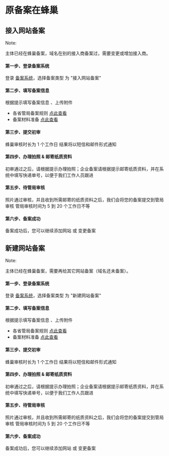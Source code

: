 # 原备案在蜂巢

## 接入网站备案

<span>Note:</span><div class="alertContent">主体已经在蜂巢备案，域名在别的接入商备案过，需要变更或增加接入商。</div>

#### 第一步、登录备案系统
登录 [备案系统]( http://icp.c.163.com/)，选择备案类型 为 "接入网站备案"

#### 第二步、填写备案信息
根据提示填写备案信息 、上传附件

* 各省管局备案规则 [点此查看](http://support.c.163.com/md.html#!网站服务/备案系统/各省管局规则/华北地区/北京地区.md)
* 备案材料准备 [点此查看](http://support.c.163.com/md.html#!网站服务/备案系统/备案基础知识/备案材料准备.md)

#### 第三步、提交初审
蜂巢审核时长为 1 个工作日
结果将以短信和邮件形式通知

#### 第四步、办理拍照 & 邮寄纸质资料
初审通过之后，请根据提示办理拍照；企业备案请根据提示邮寄纸质资料，并在系统中填写快递单号，以便于我们工作人员跟进

#### 第五步、待管局审核
照片通过审核，并且收到所需邮寄的纸质资料之后，我们会将您的备案提交到管局审核
管局审核时间为 5 到 20 个工作日不等

#### 第六步、备案成功
备案成功后，您可以继续添加网站 或 变更备案

## 新建网站备案

<span>Note:</span><div class="alertContent">主体已经在蜂巢备案，需要再给其它网站备案（域名还未备案）。</div>

#### 第一步、登录备案系统
登录 [备案系统]( http://icp.c.163.com/)，选择备案类型 为 "新建网站备案"

#### 第二步、填写备案信息
根据提示填写备案信息 、上传附件

* 各省管局备案规则 [点此查看](http://support.c.163.com/md.html#!网站服务/备案系统/各省管局规则/华北地区/北京地区.md)
* 备案材料准备 [点此查看](http://support.c.163.com/md.html#!网站服务/备案系统/备案基础知识/备案材料准备.md)

#### 第三步、提交初审
蜂巢审核时长为 1 个工作日
结果将以短信和邮件形式通知

#### 第四步、办理拍照 & 邮寄纸质资料
初审通过之后，请根据提示办理拍照；企业备案请根据提示邮寄纸质资料，并在系统中填写快递单号，以便于我们工作人员跟进

#### 第五步、待管局审核
照片通过审核，并且收到所需邮寄的纸质资料之后，我们会将您的备案提交到管局审核
管局审核时间为 5 到 20 个工作日不等

#### 第六步、备案成功
备案成功后，您可以继续添加网站 或 变更备案